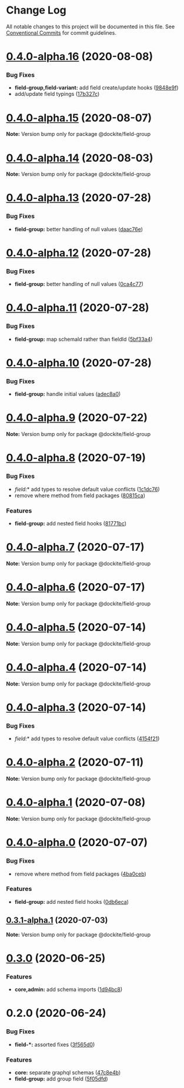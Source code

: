 # Change Log

All notable changes to this project will be documented in this file.
See [Conventional Commits](https://conventionalcommits.org) for commit guidelines.

# [0.4.0-alpha.16](https://github.com/dockite/dockite/compare/@dockite/field-group@0.4.0-alpha.15...@dockite/field-group@0.4.0-alpha.16) (2020-08-08)


### Bug Fixes

* **field-group,field-variant:** add field create/update hooks ([9848e9f](https://github.com/dockite/dockite/commit/9848e9f2458cee7f673554a3e760a9ac5ce8f75a))
* add/update field typings ([17b327c](https://github.com/dockite/dockite/commit/17b327c1a3771d1ec10036cac8dd87a0928e3718))





# [0.4.0-alpha.15](https://github.com/dockite/dockite/compare/@dockite/field-group@0.4.0-alpha.14...@dockite/field-group@0.4.0-alpha.15) (2020-08-07)

**Note:** Version bump only for package @dockite/field-group





# [0.4.0-alpha.14](https://github.com/dockite/dockite/compare/@dockite/field-group@0.4.0-alpha.13...@dockite/field-group@0.4.0-alpha.14) (2020-08-03)

**Note:** Version bump only for package @dockite/field-group





# [0.4.0-alpha.13](https://github.com/dockite/dockite/compare/@dockite/field-group@0.4.0-alpha.12...@dockite/field-group@0.4.0-alpha.13) (2020-07-28)


### Bug Fixes

* **field-group:** better handling of null values ([daac76e](https://github.com/dockite/dockite/commit/daac76e782befd7e288375859461ce472bdb1490))





# [0.4.0-alpha.12](https://github.com/dockite/dockite/compare/@dockite/field-group@0.4.0-alpha.11...@dockite/field-group@0.4.0-alpha.12) (2020-07-28)


### Bug Fixes

* **field-group:** better handling of null values ([0ca4c77](https://github.com/dockite/dockite/commit/0ca4c77524ebb02882cbf5030a3739969c9846e0))





# [0.4.0-alpha.11](https://github.com/dockite/dockite/compare/@dockite/field-group@0.4.0-alpha.10...@dockite/field-group@0.4.0-alpha.11) (2020-07-28)


### Bug Fixes

* **field-group:** map schemaId rather than fieldId ([5bf33a4](https://github.com/dockite/dockite/commit/5bf33a4b403139526874159882640ed9e5d9de97))





# [0.4.0-alpha.10](https://github.com/dockite/dockite/compare/@dockite/field-group@0.4.0-alpha.9...@dockite/field-group@0.4.0-alpha.10) (2020-07-28)


### Bug Fixes

* **field-group:** handle initial values ([adec8a0](https://github.com/dockite/dockite/commit/adec8a0250bf6142e0e375ff22f9dd328bf0e750))





# [0.4.0-alpha.9](https://github.com/dockite/dockite/compare/@dockite/field-group@0.4.0-alpha.8...@dockite/field-group@0.4.0-alpha.9) (2020-07-22)

**Note:** Version bump only for package @dockite/field-group





# [0.4.0-alpha.8](https://github.com/dockite/dockite/compare/@dockite/field-group@0.3.0...@dockite/field-group@0.4.0-alpha.8) (2020-07-19)


### Bug Fixes

* **field*:** add types to resolve default value conflicts ([1c1dc76](https://github.com/dockite/dockite/commit/1c1dc76c3d1ec5b503b53192dd0ef32a5aacaf30))
* remove where method from field packages ([80815ca](https://github.com/dockite/dockite/commit/80815caeddf977c6e061ec4d0cc4805f5cd5d87a))


### Features

* **field-group:** add nested field hooks ([81771bc](https://github.com/dockite/dockite/commit/81771bc9f8d5c19f552ca9f5e9f552359a17935a))





# [0.4.0-alpha.7](https://github.com/dockite/dockite/compare/@dockite/field-group@0.4.0-alpha.6...@dockite/field-group@0.4.0-alpha.7) (2020-07-17)

**Note:** Version bump only for package @dockite/field-group





# [0.4.0-alpha.6](https://github.com/dockite/dockite/compare/@dockite/field-group@0.4.0-alpha.5...@dockite/field-group@0.4.0-alpha.6) (2020-07-17)

**Note:** Version bump only for package @dockite/field-group





# [0.4.0-alpha.5](https://github.com/dockite/dockite/compare/@dockite/field-group@0.4.0-alpha.4...@dockite/field-group@0.4.0-alpha.5) (2020-07-14)

**Note:** Version bump only for package @dockite/field-group





# [0.4.0-alpha.4](https://github.com/dockite/dockite/compare/@dockite/field-group@0.4.0-alpha.3...@dockite/field-group@0.4.0-alpha.4) (2020-07-14)

**Note:** Version bump only for package @dockite/field-group





# [0.4.0-alpha.3](https://github.com/dockite/dockite/compare/@dockite/field-group@0.4.0-alpha.2...@dockite/field-group@0.4.0-alpha.3) (2020-07-14)


### Bug Fixes

* **field*:** add types to resolve default value conflicts ([4154f21](https://github.com/dockite/dockite/commit/4154f213f0397aa133b385002cb64f97fd5a1da4))





# [0.4.0-alpha.2](https://github.com/dockite/dockite/compare/@dockite/field-group@0.4.0-alpha.1...@dockite/field-group@0.4.0-alpha.2) (2020-07-11)

**Note:** Version bump only for package @dockite/field-group





# [0.4.0-alpha.1](https://github.com/dockite/dockite/compare/@dockite/field-group@0.4.0-alpha.0...@dockite/field-group@0.4.0-alpha.1) (2020-07-08)

**Note:** Version bump only for package @dockite/field-group





# [0.4.0-alpha.0](https://github.com/dockite/dockite/compare/@dockite/field-group@0.3.0...@dockite/field-group@0.4.0-alpha.0) (2020-07-07)


### Bug Fixes

* remove where method from field packages ([4ba0ceb](https://github.com/dockite/dockite/commit/4ba0ceb0a97b4704a0be3d9637d6782bc5c4bc62))


### Features

* **field-group:** add nested field hooks ([0db6eca](https://github.com/dockite/dockite/commit/0db6ecaff7f3f883302b135bc88e3fb8639999aa))





## [0.3.1-alpha.1](https://github.com/dockite/dockite/compare/@dockite/field-group@0.3.0...@dockite/field-group@0.3.1-alpha.1) (2020-07-03)

**Note:** Version bump only for package @dockite/field-group





# [0.3.0](https://github.com/dockite/dockite/compare/@dockite/field-group@0.2.0...@dockite/field-group@0.3.0) (2020-06-25)


### Features

* **core,admin:** add schema imports ([1d94bc8](https://github.com/dockite/dockite/commit/1d94bc8eacfb6c28d5ddf000dd6f9a9b5bbd4456))





# 0.2.0 (2020-06-24)


### Bug Fixes

* **field-*:** assorted fixes ([3f565d0](https://github.com/dockite/dockite/commit/3f565d0c00301081f2468a90a022af3039c863bf))


### Features

* **core:** separate graphql schemas ([47c8e4b](https://github.com/dockite/dockite/commit/47c8e4bd6c30460d8d5f3c59311fee39f122a299))
* **field-group:** add group field ([5f05dfd](https://github.com/dockite/dockite/commit/5f05dfda7a00a5193d4cdd322b929d3cd27d95ac))
